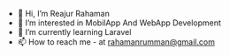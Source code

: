 - 👋 Hi, I’m Reajur Rahaman
- 👀 I’m interested in MobilApp And WebApp Development
- 🌱 I’m currently learning Laravel
- 📫 How to reach me - at rahamanrumman@gmail.com

<!---
Rumman98/Rumman98 is a ✨ special ✨ repository because its `README.md` (this file) appears on your GitHub profile.
You can click the Preview link to take a look at your changes.
--->
